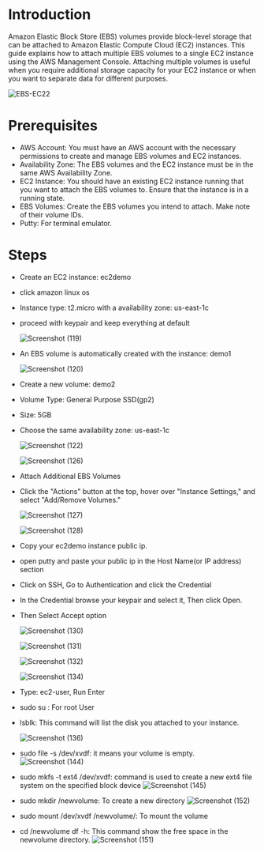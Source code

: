 # Introduction
Amazon Elastic Block Store (EBS) volumes provide block-level storage that can be attached to Amazon Elastic Compute Cloud (EC2) instances. This guide explains how to attach multiple EBS volumes to a single EC2 instance using the AWS Management Console. 
Attaching multiple volumes is useful when you require additional storage capacity for your EC2 instance or when you want to separate data for different purposes.

![EBS-EC22](https://github.com/vivek2431/AWS-tasks/assets/137812531/17f39f13-6c20-4cfb-9002-cb5d59836f8a)


# Prerequisites
- AWS Account: You must have an AWS account with the necessary permissions to create and manage EBS volumes and EC2 instances.
- Availability Zone: The EBS volumes and the EC2 instance must be in the same AWS Availability Zone.
- EC2 Instance: You should have an existing EC2 instance running that you want to attach the EBS volumes to. Ensure that the instance is in a running state.
- EBS Volumes: Create the EBS volumes you intend to attach. Make note of their volume IDs.
- Putty: For terminal emulator.

# Steps
- Create an EC2 instance: ec2demo
- click amazon linux os
- Instance type: t2.micro with a availability zone: us-east-1c
- proceed with keypair and keep everything at default

  ![Screenshot (119)](https://github.com/vivek2431/AWS-tasks/assets/137812531/11281a91-3fca-43ed-ad0f-d2044aadbde7)

- An EBS volume is automatically created with the instance: demo1

    ![Screenshot (120)](https://github.com/vivek2431/AWS-tasks/assets/137812531/825ccf90-8461-4fa9-8623-6788497c4848)

- Create a new volume: demo2
- Volume Type: General Purpose SSD(gp2)
- Size: 5GB 
- Choose the same availability zone: us-east-1c

    ![Screenshot (122)](https://github.com/vivek2431/AWS-tasks/assets/137812531/bde02526-52bd-4743-b40e-2a7a95b89b0e)

    ![Screenshot (126)](https://github.com/vivek2431/AWS-tasks/assets/137812531/dba49f4a-0227-4849-b892-8c668aa4aea5)

  
 - Attach Additional EBS Volumes
 - Click the "Actions" button at the top, hover over "Instance Settings," and select "Add/Remove Volumes."

   ![Screenshot (127)](https://github.com/vivek2431/AWS-tasks/assets/137812531/8456cce0-7295-4e58-be1e-61d601eb0aba)

   ![Screenshot (128)](https://github.com/vivek2431/AWS-tasks/assets/137812531/f74abf9f-958d-47cc-8acf-532b4659f9fb)

- Copy your ec2demo instance public ip.
- open putty and paste your public ip in the Host Name(or IP address) section
- Click on SSH, Go to Authentication and click the Credential
- In the Credential browse your keypair and select it, Then click Open.
- Then Select Accept option

  ![Screenshot (130)](https://github.com/vivek2431/AWS-tasks/assets/137812531/a0688b3d-a06e-43d6-893c-80d0b6808299)

  ![Screenshot (131)](https://github.com/vivek2431/AWS-tasks/assets/137812531/7bb83ba5-772c-4c21-a441-bb71477f1d0f)

  ![Screenshot (132)](https://github.com/vivek2431/AWS-tasks/assets/137812531/2508c378-21f3-4c1f-a6cd-0880fc738a6e)

  ![Screenshot (134)](https://github.com/vivek2431/AWS-tasks/assets/137812531/ca37ec38-1af2-4551-a730-bdc0cbf3885a)

- Type: ec2-user, Run Enter
- sudo su : For root User
- lsblk: This command will list the disk you attached to your instance.

  ![Screenshot (136)](https://github.com/vivek2431/AWS-tasks/assets/137812531/187cee3b-e2b8-4cee-ac28-15abcca58c7c)
- sudo file -s /dev/xvdf: it means your volume is empty.
  ![Screenshot (144)](https://github.com/vivek2431/AWS-tasks/assets/137812531/5bd12685-ded7-4ea4-9ce9-3b69baf57127)
- sudo mkfs -t ext4 /dev/xvdf:  command is used to create a new ext4 file system on the specified block device
  ![Screenshot (145)](https://github.com/vivek2431/AWS-tasks/assets/137812531/b6912b73-0a62-4654-bf10-824b1fc07ea0)
- sudo mkdir /newvolume: To create a new directory
   ![Screenshot (152)](https://github.com/vivek2431/AWS-tasks/assets/137812531/b6cc0621-77a1-44cc-b09b-3eda45fa5324)
- sudo mount /dev/xvdf /newvolume/: To mount the volume
- cd /newvolume df -h: This command show the free space in the newvolume directory.
   ![Screenshot (151)](https://github.com/vivek2431/AWS-tasks/assets/137812531/2da029b8-0af3-4387-988c-faa04a0c7d05)


    








  
   




    


   
  

